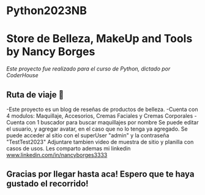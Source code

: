 # Python2023NB

# Store de Belleza, MakeUp and Tools by Nancy Borges

_Este proyecto fue realizado para el curso de Python, dictado por CoderHouse_

## Ruta de viaje 🚀

-Este proyecto es un blog de reseñas de productos de belleza.
-Cuenta con 4 modulos: Maquillaje, Accesorios, Cremas Faciales y Cremas Corporales
-Cuenta con 1 buscador para buscar maquillajes por nombre
Se puede editar el usuario, y agregar avatar, en el caso que no lo tenga ya agregado. 
Se puede acceder al sitio con el superUser "admin" y la contraseña "TestTest2023"
Adjuntare tambien video de muestra de sitio y planilla con casos de usos.
Les comparto ademas mi linkedin 
www.linkedin.com/in/nancyborges3333 


## Gracias por llegar hasta aca! Espero que te haya gustado el recorrido! 
  
